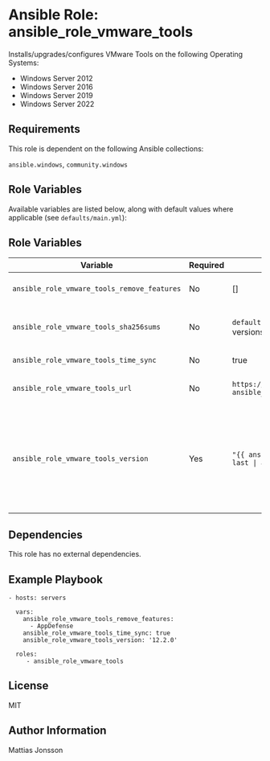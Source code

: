 Ansible Role: ansible_role_vmware_tools
=========

Installs/upgrades/configures VMware Tools on the following Operating Systems:

<ul>
<li> Windows Server 2012
<li> Windows Server 2016
<li> Windows Server 2019
<li> Windows Server 2022
</ul>

Requirements
------------

This role is dependent on the following Ansible collections:

`ansible.windows`, `community.windows`

Role Variables
--------------

Available variables are listed below, along with default values where applicable (see `defaults/main.yml`):


Role Variables
--------------


| Variable | Required | Default | Comments |
| -------- | -------- | ------- | -------- |
| `ansible_role_vmware_tools_remove_features` | No | [] | A list of features to remove at installation, Please se VMware Tools documentation for list of features. |
| `ansible_role_vmware_tools_sha256sums` | No | `defaults/main.yml` contains a list covering some versions  | A list of sha256 checksums for VMware Tools ISO files, format is version-build: sha256sum. Please verify and update this as needed. |
| `ansible_role_vmware_tools_time_sync` | No | true | Enable timesyncronization through VMware Tools. |
| `ansible_role_vmware_tools_url` | No | `https://packages.vmware.com/tools/releases/{{ ansible_role_vmware_tools_version }}/windows/` | Download URL for VMware Tools ISO files, change this if needed by your environment. |
| `ansible_role_vmware_tools_version` | Yes | `"{{ ansible_role_vmware_tools_sha256sums \| last \| ansible.builtin.split('-') \| first }}"` | Version of VMware Tools to install. Use `latest` to always install latest available version, make sure that the `ansible_role_vmware_tools_sha256sums` is updated with the sha256 sum of the latest version. Default value is: `"{{ ansible_role_vmware_tools_sha256sums \| last \| ansible.builtin.split('-') \| first }}"` which will be equal to the latest version specified in `ansible_role_vmware_tools_sha256sums`.|


Dependencies
------------

This role has no external dependencies.

Example Playbook
----------------

    - hosts: servers

      vars:
        ansible_role_vmware_tools_remove_features:
          - AppDefense
        ansible_role_vmware_tools_time_sync: true
        ansible_role_vmware_tools_version: '12.2.0'

      roles:
         - ansible_role_vmware_tools

License
-------

MIT

Author Information
------------------

Mattias Jonsson

